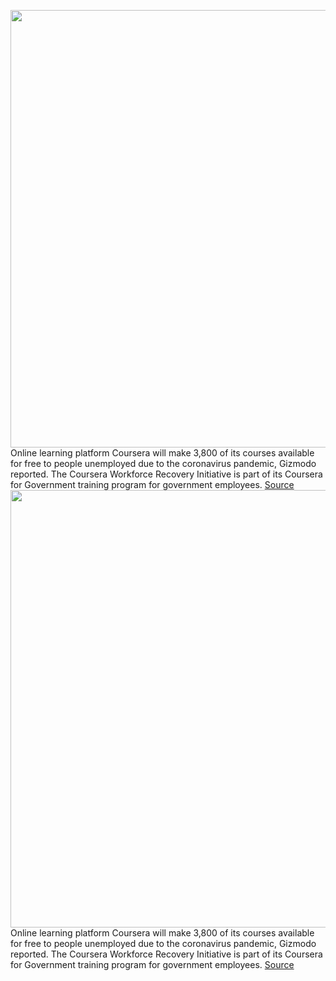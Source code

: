 <img src='https://cdn.vox-cdn.com/thumbor/idnq_JJ_a-K3aB0BpoCEo8rUe2I=/0x0:1800x1200/1200x800/filters:focal(756x456:1044x744)/cdn.vox-cdn.com/uploads/chorus_image/image/66709424/Coursera_User.0.png' width='700px' /><br/>
Online learning platform Coursera will make 3,800 of its courses available for free to people unemployed due to the coronavirus pandemic, Gizmodo reported. The Coursera Workforce Recovery Initiative is part of its Coursera for Government training program for government employees.
<a href='https://www.theverge.com/2020/4/25/21236679/coursera-free-unemployed-workers-coronavirus'> Source <a/><img src='https://cdn.vox-cdn.com/thumbor/idnq_JJ_a-K3aB0BpoCEo8rUe2I=/0x0:1800x1200/1200x800/filters:focal(756x456:1044x744)/cdn.vox-cdn.com/uploads/chorus_image/image/66709424/Coursera_User.0.png' width='700px' /><br/>
Online learning platform Coursera will make 3,800 of its courses available for free to people unemployed due to the coronavirus pandemic, Gizmodo reported. The Coursera Workforce Recovery Initiative is part of its Coursera for Government training program for government employees.
<a href='https://www.theverge.com/2020/4/25/21236679/coursera-free-unemployed-workers-coronavirus'> Source <a/>